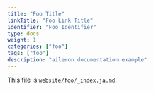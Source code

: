 ```yaml
---
title: "Foo Title"
linkTitle: "Foo Link Title"
identifier: "Foo Identifier"
type: docs
weight: 1
categories: ["foo"]
tags: ["foo"]
description: "aileron documentation example"
---
```


This file is `website/foo/_index.ja.md`.
